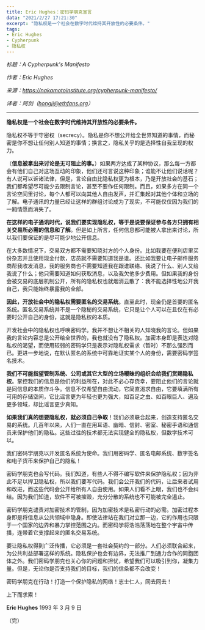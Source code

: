 ```yaml
---
title: Eric Hughes：密码学朋克宣言
data: "2021/2/27 17:21:30"
excerpt: "隐私权是一个社会在数字时代维持其开放性的必要条件。"
tags:
- Eric Hughes
- Cypherpunk
- 隐私权
---
```


*标题：A Cypherpunk's Manifesto*

*作者：Eric Hughes*

*来源：https://nakamotoinstitute.org/cypherpunk-manifesto/*

*译者：阿剑（hongji@ethfans.org）*

---

**隐私权是一个社会在数字时代维持其开放性的必要条件。**

隐私权不等于守密权（secrecy）。隐私是你不想公开给全世界知道的事情，而秘密是你不想让任何别人知道的事情；换言之，隐私关乎的是选择性自我呈现的权力。

（**信息被拿出来讨论是无可阻止的事。**）如果两方达成了某种协议，那么每一方都会有他们自己对这场互动的印象，他们还可言说这种印象；谁能不让他们说话呢？有人说可以诉诸法律，但是，言论自由比隐私权更为根本，乃是开放社会的基石；我们都希望尽可能少去限制言论，甚至不要作任何限制。而且，如果多方在同一个言论空间里讨论，每个人都可以向其他人自由发声，并汇集起对其他个体和立场的了解。电子通讯的力量已经让这样的群组讨论成为了现实，不可能仅仅因为我们的一厢情愿而消失了。

**在这样的电子通讯时代，说我们要实现隐私权，等于是说要保证参与各方只拥有相关交易所必需的信息和了解**。但是如上所言，任何信息都可能被人拿出来讨论，所以我们要保证的是尽可能少地公开信息。

在大多数情况下，交易双方都不需要知晓对方的个人身份。比如我要在便利店里买份杂志并且使用现金付款，店员就不需要知道我是谁。还比如我要让电子邮件服务商帮我收发消息，我的服务商也不需要知道我在跟谁联络、我说了什么、别人又给我说了什么；他只需要知道如何获取消息，以及我欠他多少费用。但如果我的身份会被交易的底层机制公开，所有的隐私权也就烟消云散了：我不能选择性地公开我自己，我只能始终暴露我的全部。

**因此，开放社会中的隐私权需要匿名的交易系统**。直至此时，现金仍是首要的匿名系统。匿名交易系统并不是一个隐秘的交易系统，它只是让个人可以在且仅在有必要时公开自己的身份，这就是隐私权的本质。

开发社会中的隐私权也呼唤密码学。我并不想让不相关的人知晓我的言论。但如果我的言论内容总是公开给全世界的，我也就没有了隐私权。加密本身即是表达对隐私权的渴望，而使用较弱的密码学只是表示对隐私权需求（暂时）不那么强烈而已。更进一步地说，在默认匿名的系统中可靠地证实某个人的身份，需要密码学签名技术。

**我们不可能指望管制系统、公司或其它大型的立场暧昧的组织会给我们赏赐隐私权**。掌控我们的信息是他们的利益所在，对此不必心存侥幸，要阻止他们的言论就是同信息的本质作斗争。信息不仅希望自由流动，它简直渴求自由，它要填满所有可用的存储空间，它比谣言更为年轻也更为强大，如百足之虫、如百眼巨人、遍及更多领域，却比谣言更少真知。

**如果我们真的想要隐私权，就必须自己争取**！我们必须联合起来，创造支持匿名交易的系统。几百年以来，人们一直在用耳语、幽暗、信封、密室、秘密手语和通信员来保护他们的隐私。这些过往的技术都无法实现健全的隐私权，但数字技术可以。

我们密码学朋克以开发匿名系统为使命。我们用密码学、匿名电邮系统、数字签名和电子货币来保护自己的隐私！

密码学朋克也会写代码。我们知道，有些人不得不编写软件来保护隐私权；因为非此不足以捍卫隐私权，所以我们要写代码。我们会公开我们的代码，让后来者试用和改进，而这些代码会公开给所有人自由使用。如果人们看不上眼，我们也不会纠结。因为我们知道，软件不可被摧毁，充分分散的系统也不可能被完全遏止。

密码学朋克谴责对加密技术的管制，因为加密技术是私密行动的必需。加密过程本身即是将信息从公共领域中隐身。即使法律站在我们对立那一边，它的作用也只限于一个国家的边界和暴力掌控范围之内。而密码学将浩浩荡荡地在整个宇宙中传播，连带着它支撑起来的匿名交易系统。

要让隐私权得到广泛传播，它必须是一套社会契约的一部分。人们必须联合起来，为公共利益部署这样的系统。隐私保护也会有边界，无法推广到通力合作的同胞团体之外。我们密码学朋克也关心你的问题和担忧，希望我们可以吸引到你，凝集力量。但是，无论你是否支持我们的目标，我们的信条都不会改变！

密码学朋克在行动！打造一个保护隐私的网络！志士仁人，同去同去！

上下而求索！

**Eric Hughes**
1993 年 3 月 9 日

（完）